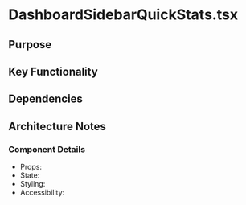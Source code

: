 # DashboardSidebarQuickStats.tsx

## Purpose

## Key Functionality

## Dependencies

## Architecture Notes

### Component Details
- Props: 
- State: 
- Styling: 
- Accessibility: 
